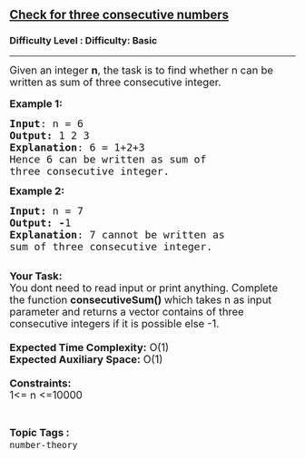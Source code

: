 <h2><a href="https://www.geeksforgeeks.org/problems/check-for-three-consecutive-numbers5729/1?page=3&difficulty=Basic&status=unsolved,attempted&sortBy=accuracy">Check for three consecutive numbers</a></h2><h3>Difficulty Level : Difficulty: Basic</h3><hr><div class="problems_problem_content__Xm_eO"><p><span style="font-size:18px">Given an integer <strong>n</strong>, the task is to find whether n can be written as sum of three consecutive integer.</span><br>
<br>
<span style="font-size:18px"><strong>Example 1:</strong></span></p>

<pre><span style="font-size:18px"><strong>Input</strong>: n = 6
<strong>Output:</strong>&nbsp;1 2 3&nbsp;
<strong>Explanation</strong>: 6 = 1+2+3
Hence 6 can be written as sum of 
three consecutive integer.</span>
</pre>

<p><span style="font-size:18px"><strong>Example 2:</strong></span></p>

<pre><span style="font-size:18px"><strong>Input: </strong>n = 7
<strong>Output:&nbsp;-</strong>1
<strong>Explanation</strong>: 7 cannot be written as 
sum of three consecutive integer.
</span></pre>

<p><br>
<span style="font-size:18px"><strong>Your Task:&nbsp;&nbsp;</strong><br>
You dont need to read input or print anything. Complete the function <strong>consecutiveSum()&nbsp;</strong>which takes n&nbsp;as input parameter and returns a vector contains of three consecutive integers if it is possible else -1.<br>
<br>
<strong>Expected Time Complexity:</strong> O(1)<br>
<strong>Expected Auxiliary Space:</strong> O(1)<br>
<br>
<strong>Constraints:</strong><br>
1&lt;= n&nbsp;&lt;=10000</span></p>
</div><br><p><span style=font-size:18px><strong>Topic Tags : </strong><br><code>number-theory</code>&nbsp;